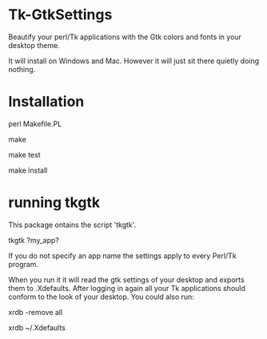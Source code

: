 # Tk-GtkSettings

Beautify your perl/Tk applications with the Gtk colors and fonts in your desktop theme.

It will install on Windows and Mac. However it will just sit there quietly doing nothing.

# Installation

 perl Makefile.PL
 
 make
 
 make test
 
 make install

# running tkgtk

This package ontains the script 'tkgtk'. 

 tkgtk ?my_app?

If you do not specify an app name the settings apply to every Perl/Tk program. 

When you run it it will read the gtk settings of your desktop and exports them
to .Xdefaults. After logging in again all your Tk applications should conform
to the look of your desktop. You could also run:

 xrdb -remove all
 
 xrdb ~/.Xdefaults


